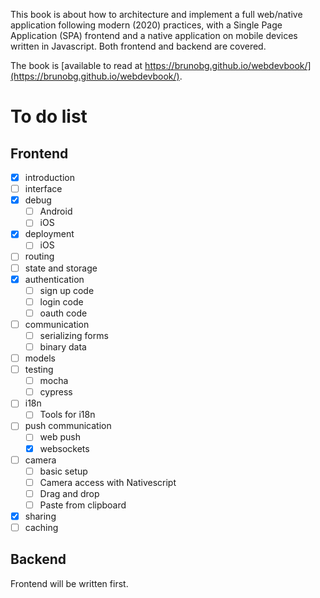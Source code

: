 This book is about how to architecture and implement a full web/native application following modern (2020) practices, with a Single Page Application (SPA) frontend and a native application on mobile devices written in Javascript. Both frontend and backend are covered.

The book is [available to read at https://brunobg.github.io/webdevbook/](https://brunobg.github.io/webdevbook/).

# To do list

## Frontend

- [x] introduction
- [ ] interface
- [x] debug
  - [ ] Android
  - [ ] iOS
- [x] deployment
  - [ ] iOS
- [ ] routing
- [ ] state and storage
- [x] authentication
  - [ ] sign up code
  - [ ] login code
  - [ ] oauth code
- [ ] communication
  - [ ] serializing forms
  - [ ] binary data
- [ ] models
- [ ] testing
  - [ ] mocha
  - [ ] cypress
- [ ] i18n
  - [ ] Tools for i18n
- [ ] push communication
  - [ ] web push
  - [x] websockets
- [ ] camera
  - [ ] basic setup
  - [ ] Camera access with Nativescript
  - [ ] Drag and drop
  - [ ] Paste from clipboard
- [x] sharing
- [ ] caching

## Backend

Frontend will be written first.
